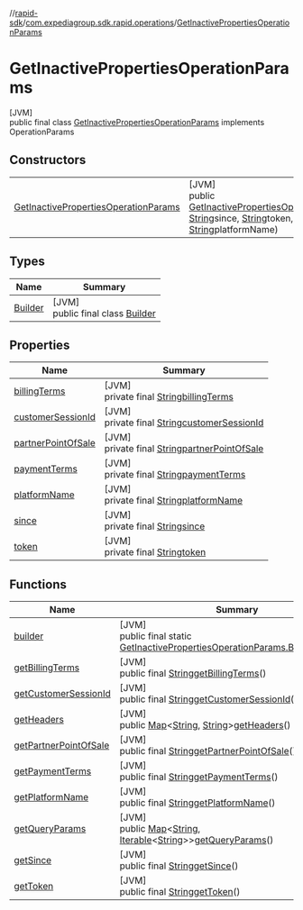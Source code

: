 //[rapid-sdk](../../../index.md)/[com.expediagroup.sdk.rapid.operations](../index.md)/[GetInactivePropertiesOperationParams](index.md)

# GetInactivePropertiesOperationParams

[JVM]\
public final class [GetInactivePropertiesOperationParams](index.md) implements OperationParams

## Constructors

| | |
|---|---|
| [GetInactivePropertiesOperationParams](-get-inactive-properties-operation-params.md) | [JVM]<br>public [GetInactivePropertiesOperationParams](index.md)[GetInactivePropertiesOperationParams](-get-inactive-properties-operation-params.md)([String](https://docs.oracle.com/javase/8/docs/api/java/lang/String.html)customerSessionId, [String](https://docs.oracle.com/javase/8/docs/api/java/lang/String.html)since, [String](https://docs.oracle.com/javase/8/docs/api/java/lang/String.html)token, [String](https://docs.oracle.com/javase/8/docs/api/java/lang/String.html)billingTerms, [String](https://docs.oracle.com/javase/8/docs/api/java/lang/String.html)paymentTerms, [String](https://docs.oracle.com/javase/8/docs/api/java/lang/String.html)partnerPointOfSale, [String](https://docs.oracle.com/javase/8/docs/api/java/lang/String.html)platformName) |

## Types

| Name | Summary |
|---|---|
| [Builder](-builder/index.md) | [JVM]<br>public final class [Builder](-builder/index.md) |

## Properties

| Name | Summary |
|---|---|
| [billingTerms](index.md#1379050210%2FProperties%2F700308213) | [JVM]<br>private final [String](https://docs.oracle.com/javase/8/docs/api/java/lang/String.html)[billingTerms](index.md#1379050210%2FProperties%2F700308213) |
| [customerSessionId](index.md#-623720391%2FProperties%2F700308213) | [JVM]<br>private final [String](https://docs.oracle.com/javase/8/docs/api/java/lang/String.html)[customerSessionId](index.md#-623720391%2FProperties%2F700308213) |
| [partnerPointOfSale](index.md#645851304%2FProperties%2F700308213) | [JVM]<br>private final [String](https://docs.oracle.com/javase/8/docs/api/java/lang/String.html)[partnerPointOfSale](index.md#645851304%2FProperties%2F700308213) |
| [paymentTerms](index.md#1375415597%2FProperties%2F700308213) | [JVM]<br>private final [String](https://docs.oracle.com/javase/8/docs/api/java/lang/String.html)[paymentTerms](index.md#1375415597%2FProperties%2F700308213) |
| [platformName](index.md#2002819408%2FProperties%2F700308213) | [JVM]<br>private final [String](https://docs.oracle.com/javase/8/docs/api/java/lang/String.html)[platformName](index.md#2002819408%2FProperties%2F700308213) |
| [since](index.md#-898906766%2FProperties%2F700308213) | [JVM]<br>private final [String](https://docs.oracle.com/javase/8/docs/api/java/lang/String.html)[since](index.md#-898906766%2FProperties%2F700308213) |
| [token](index.md#1942668179%2FProperties%2F700308213) | [JVM]<br>private final [String](https://docs.oracle.com/javase/8/docs/api/java/lang/String.html)[token](index.md#1942668179%2FProperties%2F700308213) |

## Functions

| Name | Summary |
|---|---|
| [builder](builder.md) | [JVM]<br>public final static [GetInactivePropertiesOperationParams.Builder](-builder/index.md)[builder](builder.md)() |
| [getBillingTerms](get-billing-terms.md) | [JVM]<br>public final [String](https://docs.oracle.com/javase/8/docs/api/java/lang/String.html)[getBillingTerms](get-billing-terms.md)() |
| [getCustomerSessionId](get-customer-session-id.md) | [JVM]<br>public final [String](https://docs.oracle.com/javase/8/docs/api/java/lang/String.html)[getCustomerSessionId](get-customer-session-id.md)() |
| [getHeaders](get-headers.md) | [JVM]<br>public [Map](https://docs.oracle.com/javase/8/docs/api/java/util/Map.html)&lt;[String](https://docs.oracle.com/javase/8/docs/api/java/lang/String.html), [String](https://docs.oracle.com/javase/8/docs/api/java/lang/String.html)&gt;[getHeaders](get-headers.md)() |
| [getPartnerPointOfSale](get-partner-point-of-sale.md) | [JVM]<br>public final [String](https://docs.oracle.com/javase/8/docs/api/java/lang/String.html)[getPartnerPointOfSale](get-partner-point-of-sale.md)() |
| [getPaymentTerms](get-payment-terms.md) | [JVM]<br>public final [String](https://docs.oracle.com/javase/8/docs/api/java/lang/String.html)[getPaymentTerms](get-payment-terms.md)() |
| [getPlatformName](get-platform-name.md) | [JVM]<br>public final [String](https://docs.oracle.com/javase/8/docs/api/java/lang/String.html)[getPlatformName](get-platform-name.md)() |
| [getQueryParams](get-query-params.md) | [JVM]<br>public [Map](https://docs.oracle.com/javase/8/docs/api/java/util/Map.html)&lt;[String](https://docs.oracle.com/javase/8/docs/api/java/lang/String.html), [Iterable](https://docs.oracle.com/javase/8/docs/api/java/lang/Iterable.html)&lt;[String](https://docs.oracle.com/javase/8/docs/api/java/lang/String.html)&gt;&gt;[getQueryParams](get-query-params.md)() |
| [getSince](get-since.md) | [JVM]<br>public final [String](https://docs.oracle.com/javase/8/docs/api/java/lang/String.html)[getSince](get-since.md)() |
| [getToken](get-token.md) | [JVM]<br>public final [String](https://docs.oracle.com/javase/8/docs/api/java/lang/String.html)[getToken](get-token.md)() |
